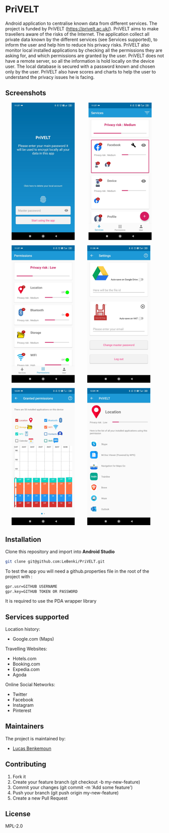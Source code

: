 # PriVELT

Android application to centralise known data from different services. The project is funded by PriVELT (https://privelt.ac.uk/).
PriVELT aims to make travellers aware of the risks of the Internet. The application collect all private data known by the different services (see Services supported),
to inform the user and help him to reduce his privacy risks. PriVELT also monitor local installed applications by checking all the permissions they are asking for,
and which permissions are granted by the user. PriVELT does not have a remote server, so all the information is hold locally on the device user.
The local database is secured with a password known and chosen only by the user. PriVELT also have scores and charts to help the user to understand the privacy issues he is facing.

## Screenshots

<img src="https://raw.githubusercontent.com/LeBenki/PriVELT/dev/screenshots/1.jpg" width="200" hspace="20" title="Master password"/> <img src="https://raw.githubusercontent.com/LeBenki/PriVELT/dev/screenshots/2.jpg" width="200" hspace="20" title="Service and data cards"/>

<img src="https://raw.githubusercontent.com/LeBenki/PriVELT/dev/screenshots/3.jpg" width="200" hspace="20" title="Permissions cards"/><img src="https://raw.githubusercontent.com/LeBenki/PriVELT/dev/screenshots/4.jpg" width="200" hspace="20" title="Save database in another service"/>

<img src="https://raw.githubusercontent.com/LeBenki/PriVELT/dev/screenshots/5.jpg" width="200" hspace="20" title="Granted permissions"/><img src="https://raw.githubusercontent.com/LeBenki/PriVELT/dev/screenshots/6.jpg" width="200" hspace="20" title="Details of permission type"/>

## Installation
Clone this repository and import into **Android Studio**
```bash
git clone git@github.com:LeBenki/PriVELT.git
```

To test the app you will need a github.properties file in the root of the project with :

```
gpr.usr=GITHUB USERNAME
gpr.key=GITHUB TOKEN OR PASSWORD
```

It is required to use the PDA wrapper library

## Services supported

Location history:
  - Google.com (Maps)

Travelling Websites:
  - Hotels.com
  - Booking.com
  - Expedia.com
  - Agoda

Online Social Networks:
  - Twitter
  - Facebook
  - Instagram
  - Pinterest

## Maintainers

The project is maintained by:
* [Lucas Benkemoun](http://github.com/LeBenki)

## Contributing

1. Fork it
2. Create your feature branch (git checkout -b my-new-feature)
3. Commit your changes (git commit -m 'Add some feature')
4. Push your branch (git push origin my-new-feature)
5. Create a new Pull Request

## License

MPL-2.0
